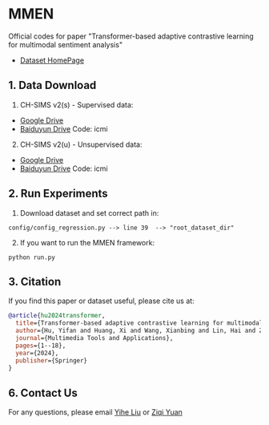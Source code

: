 # MMEN

Official codes for paper "Transformer-based adaptive contrastive learning for multimodal sentiment analysis"

- [Dataset HomePage](https://thuiar.github.io/sims.github.io/chsims)

## 1. Data Download

1. CH-SIMS v2(s) - Supervised data:
  - [Google Drive](https://drive.google.com/drive/folders/1wFvGS0ebKRvT3q6Xolot-sDtCNfz7HRA?usp=sharing)
  - [Baiduyun Drive](https://pan.baidu.com/s/13Ds2_XDIGUqMHt4lXNLQSQ) Code: icmi

2. CH-SIMS v2(u) - Unsupervised data:
  - [Google Drive](https://drive.google.com/drive/folders/1llIbm3gwyJRwwk58RUQHWBNKjHI9vGGB?usp=sharing)
  - [Baiduyun Drive](https://pan.baidu.com/s/1tezEDR3Y23hJ6Mp5fmcp-w) Code: icmi 

## 2. Run Experiments

1. Download dataset and set correct path in:

```text
config/config_regression.py --> line 39  --> "root_dataset_dir"
```

2. If you want to run the MMEN framework: 

```shell
python run.py
```

## 3. Citation

If you find this paper or dataset useful, please cite us at: 

```bib
@article{hu2024transformer,
  title={Transformer-based adaptive contrastive learning for multimodal sentiment analysis},
  author={Hu, Yifan and Huang, Xi and Wang, Xianbing and Lin, Hai and Zhang, Rong},
  journal={Multimedia Tools and Applications},
  pages={1--18},
  year={2024},
  publisher={Springer}
}
```

## 6. Contact Us

For any questions, please email [Yihe Liu](mailto:512796310@qq.com) or [Ziqi Yuan](mailto:yzq21@mails.tsinghua.edu.cn)
